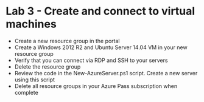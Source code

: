 # Lab 3 - Create and connect to virtual machines

* Create a new resource group in the portal
* Create a Windows 2012 R2 and Ubuntu Server 14.04 VM in your new resource group
* Verify that you can connect via RDP and SSH to your servers
* Delete the resource group
* Review the code in the New-AzureServer.ps1 script. Create a new server using this script
* Delete all resource groups in your Azure Pass subscription when complete